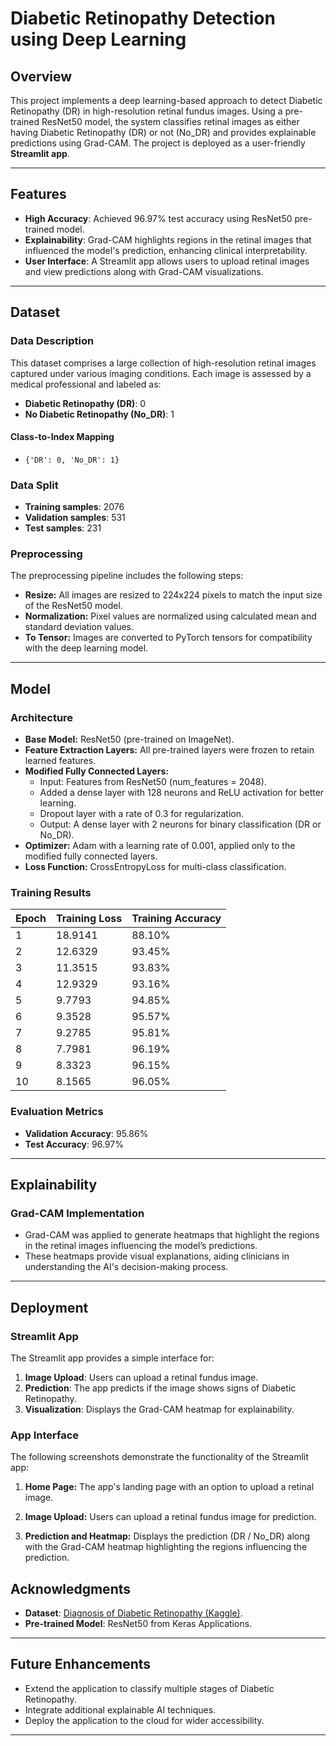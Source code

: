 # Diabetic Retinopathy Detection using Deep Learning

## Overview
This project implements a deep learning-based approach to detect Diabetic Retinopathy (DR) in high-resolution retinal fundus images. Using a pre-trained ResNet50 model, the system classifies retinal images as either having Diabetic Retinopathy (DR) or not (No_DR) and provides explainable predictions using Grad-CAM. The project is deployed as a user-friendly **Streamlit app**.

---

## Features
- **High Accuracy**: Achieved 96.97% test accuracy using ResNet50 pre-trained model.
- **Explainability**: Grad-CAM highlights regions in the retinal images that influenced the model's prediction, enhancing clinical interpretability.
- **User Interface**: A Streamlit app allows users to upload retinal images and view predictions along with Grad-CAM visualizations.

---

## Dataset
### Data Description
This dataset comprises a large collection of high-resolution retinal images captured under various imaging conditions. Each image is assessed by a medical professional and labeled as:

- **Diabetic Retinopathy (DR)**: 0
- **No Diabetic Retinopathy (No_DR)**: 1

#### Class-to-Index Mapping
- `{'DR': 0, 'No_DR': 1}`

### Data Split
- **Training samples**: 2076
- **Validation samples**: 531
- **Test samples**: 231

### Preprocessing
The preprocessing pipeline includes the following steps:

- **Resize:** All images are resized to 224x224 pixels to match the input size of the ResNet50 model.
- **Normalization:** Pixel values are normalized using calculated mean and standard deviation values.
- **To Tensor:** Images are converted to PyTorch tensors for compatibility with the deep learning model.

---

## Model
### Architecture
- **Base Model:** ResNet50 (pre-trained on ImageNet).
- **Feature Extraction Layers:** All pre-trained layers were frozen to retain learned features.
- **Modified Fully Connected Layers:**
  - Input: Features from ResNet50 (num_features = 2048).
  - Added a dense layer with 128 neurons and ReLU activation for better learning.
  - Dropout layer with a rate of 0.3 for regularization.
  - Output: A dense layer with 2 neurons for binary classification (DR or No_DR).
- **Optimizer:** Adam with a learning rate of 0.001, applied only to the modified fully connected layers.
- **Loss Function:** CrossEntropyLoss for multi-class classification.

### Training Results
| Epoch | Training Loss | Training Accuracy |
|-------|---------------|-------------------|
| 1     | 18.9141       | 88.10%            |
| 2     | 12.6329       | 93.45%            |
| 3     | 11.3515       | 93.83%            |
| 4     | 12.9329       | 93.16%            |
| 5     | 9.7793        | 94.85%            |
| 6     | 9.3528        | 95.57%            |
| 7     | 9.2785        | 95.81%            |
| 8     | 7.7981        | 96.19%            |
| 9     | 8.3323        | 96.15%            |
| 10    | 8.1565        | 96.05%            |

### Evaluation Metrics
- **Validation Accuracy**: 95.86%
- **Test Accuracy**: 96.97%

---

## Explainability
### Grad-CAM Implementation
- Grad-CAM was applied to generate heatmaps that highlight the regions in the retinal images influencing the model’s predictions.
- These heatmaps provide visual explanations, aiding clinicians in understanding the AI's decision-making process.

---

## Deployment
### Streamlit App
The Streamlit app provides a simple interface for:
1. **Image Upload**: Users can upload a retinal fundus image.
2. **Prediction**: The app predicts if the image shows signs of Diabetic Retinopathy.
3. **Visualization**: Displays the Grad-CAM heatmap for explainability.

### App Interface
The following screenshots demonstrate the functionality of the Streamlit app:

1. **Home Page:** The app's landing page with an option to upload a retinal image.
   
3. **Image Upload:** Users can upload a retinal fundus image for prediction.
   
4. **Prediction and Heatmap:** Displays the prediction (DR / No_DR) along with the Grad-CAM heatmap highlighting the regions influencing the prediction.
   
## Acknowledgments
- **Dataset**: [Diagnosis of Diabetic Retinopathy (Kaggle)](https://www.kaggle.com/datasets/pkdarabi/diagnosis-of-diabetic-retinopathy/data).
- **Pre-trained Model**: ResNet50 from Keras Applications.

---

## Future Enhancements
- Extend the application to classify multiple stages of Diabetic Retinopathy.
- Integrate additional explainable AI techniques.
- Deploy the application to the cloud for wider accessibility.

---

